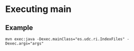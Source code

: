 # Executing main 

## Example

```console
mvn exec:java -Dexec.mainClass="es.udc.ri.IndexFiles" -Dexec.args="args"
```
